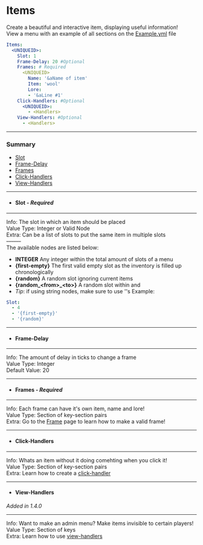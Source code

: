 # Items #
Create a beautiful and interactive item, displaying useful information!  
View a menu with an example of all sections on the [Example.yml](files/Example.yml) file
```yaml
Items:
  <UNIQUEID>:
    Slot: 1
    Frame-Delay: 20 #Optional
    Frames: # Required
      <UNIQUEID>
        Name: '&aName of item'
        Item: 'wool'
        Lore:
        - '&aLine #1'
    Click-Handlers: #Optional
      <UNIQUEID>:
        - <Handlers>
    View-Handlers: #Optional
      - <Handlers>
```
***
### Summary ###
 - [Slot](#slot---required)
 - [Frame-Delay](#frame-delay)
 - [Frames](#frames---required)
 - [Click-Handlers](#click-handlers)
 - [View-Handlers](#view-handlers)
***
- #### Slot - *Required* ####
***
Info: The slot in which an item should be placed  
Value Type: Integer or Valid Node  
Extra: Can be a list of slots to put the same item in multiple slots  
~~------~~  
  The available nodes are listed below:
  - **INTEGER** Any integer within the total amount of slots of a menu
  - **{first-empty}** The first valid empty slot as the inventory is filled up chronologically
  - **{random}** A random slot ignoring current items
  - **{random\_\<from\>\_\<to\>}** A random slot within <from> and <to>
  - *Tip*: if using string nodes, make sure to use ''s
Example:
```yaml
Slot:
  - 4
  - '{first-empty}'
  - '{random}'
```
***
- #### Frame-Delay ####
***
Info: The amount of delay in ticks to change a frame  
Value Type: Integer  
Default Value: 20
***
- #### Frames - *Required* ####
***
Info: Each frame can have it's own item, name and lore!  
Value Type: Section of key-section pairs  
Extra: Go to the [Frame](frames.md) page to learn how to make a valid frame!
***
- #### Click-Handlers ####
***
Info: Whats an item without it doing comehting when you click it!  
Value Type: Section of key-section pairs  
Extra: Learn how to create a [click-handler](click-handlers.md)
***
- #### View-Handlers ####
*Added in 1.4.0*
***
Info: Want to make an admin menu? Make items invisible to certain players!  
Value Type: Section of keys  
Extra: Learn how to use [view-handlers](view-handlers.md)
